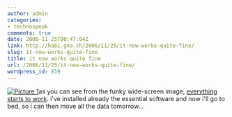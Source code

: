 ```yaml
---
author: admin
categories:
- technospeak
comments: true
date: 2006-11-25T00:47:04Z
link: http://habi.gna.ch/2006/11/25/it-now-works-quite-fine/
slug: it-now-works-quite-fine
title: it now works quite fine
url: /2006/11/25/it-now-works-quite-fine/
wordpress_id: 819
---
```


[![Picture 1](http://habi.gna.ch/wp-content/uploads/2006/11/Picture%201-tm.jpg)](http://habi.gna.ch/wp-content/uploads/2006/11/Picture%201.jpg)as you can see from the funky wide-screen image, [everything starts to work](http://habi.gna.ch/2006/11/20/it-has-arrived/). i've installed already the essential software and now i'll go to bed, so i can then move all the data tomorrow...


